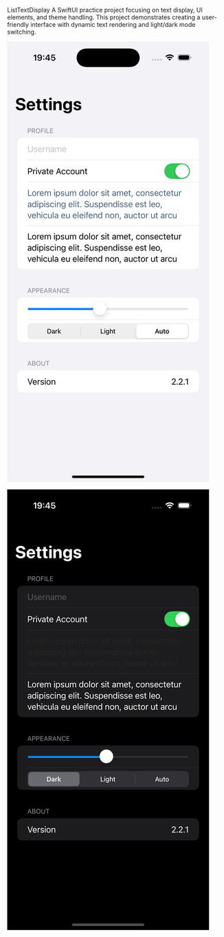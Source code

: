 ListTextDisplay
A SwiftUI practice project focusing on text display, UI elements, and theme handling. This project demonstrates creating a user-friendly interface with dynamic text rendering and light/dark mode switching.

![alt text](./Simulator%20Screenshot%20-%20iPhone%2016%20Pro%2000.png)

![alt text](./Simulator%20Screenshot%20-%20iPhone%2016%20Pro%2001.png)
